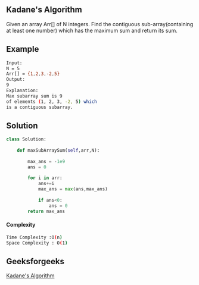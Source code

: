 ## Kadane's Algorithm
Given an array Arr[] of N integers. Find the contiguous sub-array(containing at least one number) 
which has the maximum sum and return its sum.

## Example 
```bash
Input:
N = 5
Arr[] = {1,2,3,-2,5}
Output:
9
Explanation:
Max subarray sum is 9
of elements (1, 2, 3, -2, 5) which 
is a contiguous subarray.

```

## Solution 

```python
class Solution:
    
    def maxSubArraySum(self,arr,N):
        
        max_ans = -1e9
        ans = 0
        
        for i in arr:
            ans+=i
            max_ans = max(ans,max_ans)
            
            if ans<0:
                ans = 0
        return max_ans
 ```
#### Complexity
```bash
Time Complexity :O(n)
Space Complexity : O(1)
```
## Geeksforgeeks
[Kadane's Algorithm](https://practice.geeksforgeeks.org/problems/kadanes-algorithm-1587115620/1)
